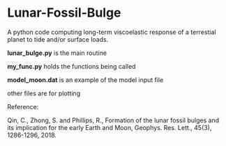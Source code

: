 # Lunar-Fossil-Bulge
A python code computing long-term viscoelastic response of a terrestial planet to tide and/or surface loads.

**lunar_bulge.py** is the main routine

**my_func.py** holds the functions being called

**model_moon.dat** is an example of the model input file

other files are for plotting

Reference:

Qin, C., Zhong, S. and Phillips, R., Formation of the lunar fossil bulges and its implication for the early Earth
and Moon, Geophys. Res. Lett., 45(3), 1286-1296, 2018.
